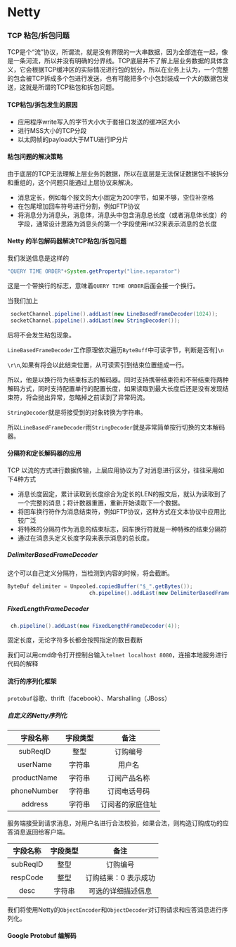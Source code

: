 # Netty

### TCP 粘包/拆包问题

TCP是个“流”协议，所谓流，就是没有界限的一大串数据，因为全部连在一起，像是一条河流，所以并没有明确的分界线。TCP底层并不了解上层业务数据的具体含义，它会根据TCP缓冲区的实际情况进行包的划分，所以在业务上认为，一个完整的包会被TCP拆成多个包进行发送，也有可能把多个小包封装成一个大的数据包发送，这就是所谓的TCP粘包和拆包问题。



#### TCP粘包/拆包发生的原因

* 应用程序write写入的字节大小大于套接口发送的缓冲区大小
* 进行MSS大小的TCP分段
* 以太网帧的payload大于MTU进行IP分片

#### 粘包问题的解决策略

由于底层的TCP无法理解上层业务的数据，所以在底层是无法保证数据包不被拆分和重组的，这个问题只能通过上层协议来解决。

* 消息定长，例如每个报文的大小固定为200字节，如果不够，空位补空格
* 在包尾增加回车符号进行分割，例如FTP协议
* 将消息分为消息头，消息体，消息头中包含消息总长度（或者消息体长度）的字段，通常设计思路为消息头的第一个字段使用int32来表示消息的总长度



#### Netty 的半包解码器解决TCP粘包/拆包问题

我们发送信息是这样的

```java
"QUERY TIME ORDER"+System.getProperty("line.separator")
```

这是一个带换行的标志，意味着`QUERY TIME ORDER`后面会接一个换行。

当我们加上

```java
 socketChannel.pipeline().addLast(new LineBasedFrameDecoder(1024));
 socketChannel.pipeline().addLast(new StringDecoder());
```

后将不会发生粘包现象。

`LineBasedFrameDecoder`工作原理依次遍历`ByteBuff`中可读字节，判断是否有]`\n` 

`\r\n`,如果有将会以此结束位置，从可读索引到结束位置组成一行。

所以，他是以换行符为结束标志的解码器。同时支持携带结束符和不带结束符两种解码方式，同时支持配置单行的配置长度，如果读取到最大长度后还是没有发现结束符，将会抛出异常，忽略掉之前读到了异常码流。

`StringDecoder`就是将接受到的对象转换为字符串。

所以`LineBasedFrameDecoder`雨`StringDecoder`就是非常简单按行切换的文本解码器。



#### 分隔符和定长解码器的应用

TCP 以流的方式进行数据传输，上层应用协议为了对消息进行区分，往往采用如下4种方式

* 消息长度固定，累计读取到长度综合为定长的LEN的报文后，就认为读取到了一个完整的消息；将计数器重置，重新开始读取下一个数据。
* 将回车换行符作为消息结束符，例如FTP协议，这种方式在文本协议中应用比较广泛
* 将特殊的分隔符作为消息的结束标志，回车换行符就是一种特殊的结束分隔符
* 通过在消息头定义长度字段来表示消息的总长度。

##### DelimiterBasedFrameDecoder

这个可以自己定义分隔符，当检测到内容的时候，将会截断。

```java
ByteBuf delimiter = Unpooled.copiedBuffer("$_".getBytes());
                          ch.pipeline().addLast(new DelimiterBasedFrameDecoder(1024,delimiter));
```

##### FixedLengthFrameDecoder

```java
 ch.pipeline().addLast(new FixedLengthFrameDecoder(4));
```

固定长度，无论字符多长都会按照指定的数目截断

我们可以用cmd命令打开控制台输入`telnet localhost 8080`，连接本地服务进行代码的解释

#### 流行的序列化框架

`protobuf`谷歌、thrift（facebook）、Marshalling（JBoss）

##### 自定义的Netty序列化

|  字段名称   | 字段类型 |       备注       |
| :---------: | :------: | :--------------: |
|  subReqID   |   整型   |     订购编号     |
|  userName   |  字符串  |      用户名      |
| productName |  字符串  |   订阅产品名称   |
| phoneNumber |  字符串  |   订阅电话号码   |
|   address   |  字符串  | 订阅者的家庭住址 |

服务端接受到请求消息，对用户名进行合法校验，如果合法，则构造订购成功的应答消息返回给客户端。

| 字段名称 | 字段类型 |         备注         |
| :------: | :------: | :------------------: |
| subReqID |   整型   |       订购编号       |
| respCode |   整型   | 订购结果：0 表示成功 |
|   desc   |  字符串  |  可选的详细描述信息  |

我们将使用Netty的`ObjectEncoder`和`ObjectDecoder`对订购请求和应答消息进行序列化。

#### Google Protobuf 编解码

